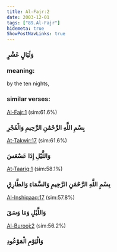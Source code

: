 ```yaml
---
title: Al-Fajr:2
date: 2003-12-01
tags: ["89.Al-Fajr"]
hidemeta: true 
ShowPostNavLinks: true 
---
```

### وَلَيَالٍ عَشْرٍ
### meaning: 
by the ten nights,
### similar verses: 

[Al-Fajr:1](/89/1) (sim:61.6%)

### بِسْمِ اللَّهِ الرَّحْمَٰنِ الرَّحِيمِ وَالْفَجْرِ

[At-Takwir:17](/81/17) (sim:61.6%)

### وَاللَّيْلِ إِذَا عَسْعَسَ

[At-Taariq:1](/86/1) (sim:58.1%)

### بِسْمِ اللَّهِ الرَّحْمَٰنِ الرَّحِيمِ وَالسَّمَاءِ وَالطَّارِقِ

[Al-Inshiqaaq:17](/84/17) (sim:57.8%)

### وَاللَّيْلِ وَمَا وَسَقَ

[Al-Burooj:2](/85/2) (sim:56.2%)

### وَالْيَوْمِ الْمَوْعُودِ
